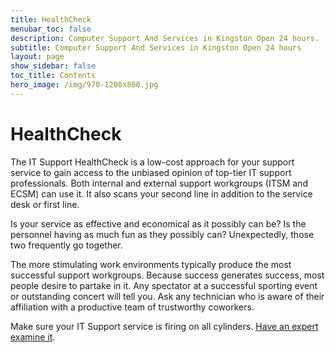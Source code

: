 ```yaml
---
title: HealthCheck
menubar_toc: false
description: Computer Support And Services in Kingston Open 24 hours.
subtitle: Computer Support And Services in Kingston Open 24 hours
layout: page
show_sidebar: false
toc_title: Contents
hero_image: /img/970-1200x800.jpg
---
```


# HealthCheck

The IT Support HealthCheck is a low-cost approach for your support service to gain access to the unbiased opinion of top-tier IT support professionals. Both internal and external support workgroups (ITSM and ECSM) can use it. It also scans your second line in addition to the service desk or first line. 

Is your service as effective and economical as it possibly can be?
Is the personnel having as much fun as they possibly can?
Unexpectedly, those two frequently go together.

The more stimulating work environments typically produce the most successful support workgroups.
Because success generates success, most people desire to partake in it.
Any spectator at a successful sporting event or outstanding concert will tell you.
Ask any technician who is aware of their affiliation with a productive team of trustworthy coworkers. 
	
Make sure your IT Support service is firing on all cylinders. <a href="/connect/" target="_blank">Have an expert examine it</a>.


